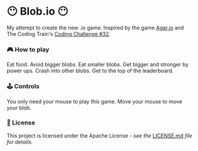 # 😶 Blob.io 😶

My attempt to create the new .io game. Inspired by the game
[Agar.io](https://agar.io/) and The Coding Train's
[Coding Challenge #32](https://www.youtube.com/watch?v=JXuxYMGe4KI).

### 🎮 How to play

Eat food. Avoid bigger blobs. Eat smaller blobs. Get bigger and stronger by
power ups. Crash into other blobs. Get to the top of the leaderboard.

### 🕹️ Controls

You only need your mouse to play this game. Move your mouse to move your blob.

### 📃 License

This project is licensed under the Apache License - _see the_
[LICENSE.md](https://github.com/ptaushanov/festify/blob/master/LICENSE) _file
for details._
